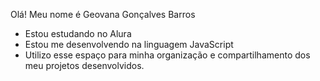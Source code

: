 Olá!
Meu nome é Geovana Gonçalves Barros

- Estou estudando no Alura
- Estou me desenvolvendo na linguagem JavaScript
- Utilizo esse espaço para minha organização e compartilhamento dos meu projetos desenvolvidos.
